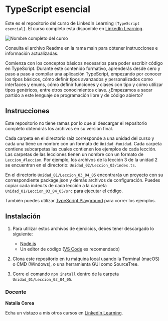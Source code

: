 # TypeScript esencial

Este es el repositorio del curso de LinkedIn Learning `[TypeScript esencial]`. El curso completo está disponible en [LinkedIn Learning][lil-course-url].

![Nombre completo del curso][lil-thumbnail-url] 

Consulta el archivo Readme en la rama main para obtener instrucciones e información actualizadas.

Comienza con los conceptos básicos necesarios para poder escribir código en TypeScript. Durante este contenido formativo, aprenderás desde cero y paso a paso a compilar una aplicación TypeScript, empezando por conocer los tipos básicos, cómo definir tipos avanzados y personalizados como interfaces y enums, cómo definir funciones y clases con tipo y cómo utilizar tipos genéricos, entre otros conocimientos clave. ¿Empezamos a sacar partido a este lenguaje de programación libre y de código abierto? 

## Instrucciones

Este repositorio no tiene ramas por lo que al descargar el repositorio completo obtendrás los archivos en su versión final.

Cada carpeta en el directorio raíz corresponde a una unidad del curso y cada una tiene un nombre con un formato de `Unidad_#unidad`. Cada carpeta contiene subcarpetas las cuales contienen los ejemplos de cada lección. Las carpetas de las lecciones tienen un nombre con un formato de `Leccion_#leccion`. Por ejemplo, los archivos de la lección 3 de la unidad 2 se encuentran en el directorio: `Unidad_02/Leccion_03/index.ts`.

En el directorio `Unidad_01/Leccion_03_04_05` encontrarás un proyecto con su correspondiente package.json y demás archivos de configuración. Puedes copiar cada index.ts de cada lección a la carpeta `Unidad_01/Leccion_03_04_05/src` para ejecutar el código. 

También puedes utilizar [TypeScript Playground](https://www.typescriptlang.org/play) para correr los ejemplos. 

## Instalación

1. Para utilizar estos archivos de ejercicios, debes tener descargado lo siguiente:
   - [Node.js](https://nodejs.org/en/)
   - Un editor de código ([VS Code](https://code.visualstudio.com/) es recomendado)

2. Clona este repositorio en tu máquina local usando la Terminal (macOS) o CMD (Windows), o una herramienta GUI como SourceTree.
3. Corre el comando `npm install` dentro de la carpeta `Unidad_01/Leccion_03_04_05`.

### Docente

**Natalia Corea**

Echa un vistazo a mis otros cursos en [LinkedIn Learning](https://www.linkedin.com/learning/instructors/natalia-corea).

[lil-course-url]: https://www.linkedin.com/learning/building-a-graphql-project-with-react-js
[lil-thumbnail-url]: https://cdn.lynda.com/course/2875095/2875095-1615224395432-16x9.jpg
